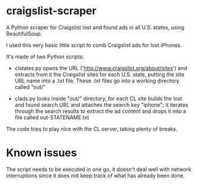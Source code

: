 craigslist-scraper 
==================

A Python scraper for Craigslist lost and found ads in all U.S. states,
using BeautifulSoup.

I used this very basic little script to comb Craigslist ads for lost
iPhones.

It's made of two Python scripts:

* clstates.py opens the URL ('http://www.craigslist.org/about/sites')
and extracts from it the Craigslist sites for each U.S. state, putting
the site URL name into a .txt file. These .txt files go into a working
directory called "out/"

* clads.py looks inside "out/" directory, for each CL site builds the
lost and found search URL and attaches the search key "iphone"; it
iterates through the search results to extract the ad content and
drops it into a file called out-STATENAME.txt

The code tries to play nice with the CL server, taking plenty of breaks. 

Known issues
=================

The script needs to be executed in one go, it doesn't deal well with
network interruptions since it does not keep track of what has already
been done. 